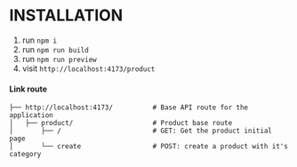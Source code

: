 # INSTALLATION

1. run `npm i`
2. run `npm run build`
3. run `npm run preview`
4. visit `http://localhost:4173/product`


#### Link route

```
├── http://localhost:4173/          # Base API route for the application
│   ├── product/                    # Product base route
│       ├── /                       # GET: Get the product initial page
│       └── create                  # POST: create a product with it's category
```